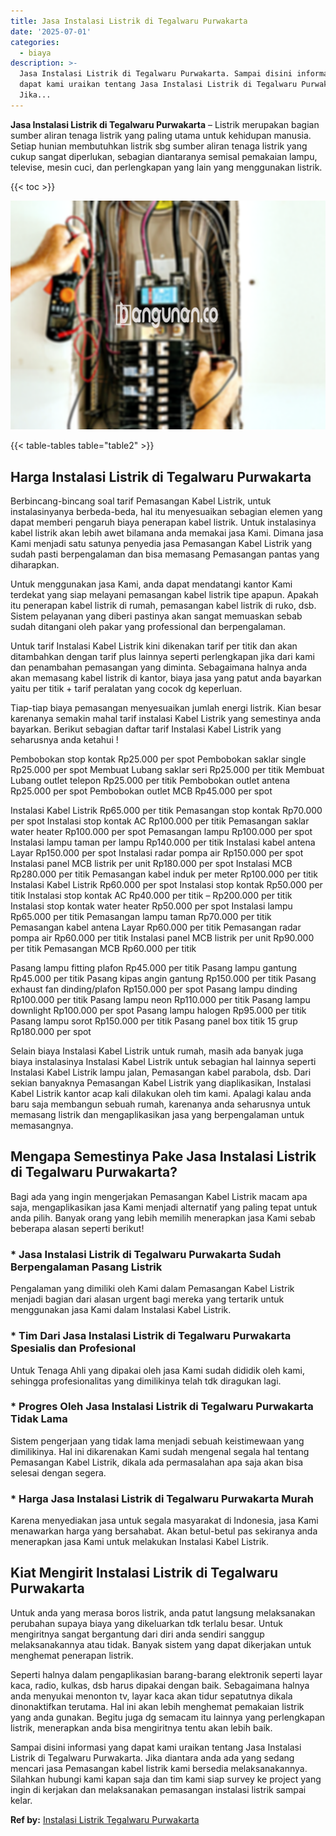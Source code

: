 ```yaml
---
title: Jasa Instalasi Listrik di Tegalwaru Purwakarta
date: '2025-07-01'
categories:
  - biaya
description: >-
  Jasa Instalasi Listrik di Tegalwaru Purwakarta. Sampai disini informasi yang
  dapat kami uraikan tentang Jasa Instalasi Listrik di Tegalwaru Purwakarta.
  Jika...
---
```


**Jasa Instalasi Listrik di Tegalwaru Purwakarta** – Listrik merupakan bagian sumber aliran tenaga listrik yang paling utama untuk kehidupan manusia. Setiap hunian membutuhkan listrik sbg sumber aliran tenaga listrik yang cukup sangat diperlukan, sebagian diantaranya semisal pemakaian lampu, televise, mesin cuci, dan perlengkapan yang lain yang menggunakan listrik.

{{< toc >}}

![Jasa Instalasi Listrik di Tegalwaru Purwakarta](/images/instalasi-listrik-murah41.png)

{{< table-tables table="table2" >}}

## Harga Instalasi Listrik di Tegalwaru Purwakarta

Berbincang-bincang soal tarif Pemasangan Kabel Listrik, untuk instalasinyanya berbeda-beda, hal itu menyesuaikan sebagian elemen yang dapat memberi pengaruh biaya penerapan kabel listrik. Untuk instalasinya kabel listrik akan lebih awet bilamana anda memakai jasa Kami. Dimana jasa Kami menjadi satu satunya penyedia jasa Pemasangan Kabel Listrik yang sudah pasti berpengalaman dan bisa memasang Pemasangan pantas yang diharapkan.

Untuk menggunakan jasa Kami, anda dapat mendatangi kantor Kami terdekat yang siap melayani pemasangan kabel listrik tipe apapun. Apakah itu penerapan kabel listrik di rumah, pemasangan kabel listrik di ruko, dsb. Sistem pelayanan yang diberi pastinya akan sangat memuaskan sebab sudah ditangani oleh pakar yang professional dan berpengalaman.

Untuk tarif Instalasi Kabel Listrik kini dikenakan tarif per titik dan akan ditambahkan dengan tarif plus lainnya seperti perlengkapan jika dari kami dan penambahan pemasangan yang diminta. Sebagaimana halnya anda akan memasang kabel listrik di kantor, biaya jasa yang patut anda bayarkan yaitu per titik + tarif peralatan yang cocok dg keperluan.

Tiap-tiap biaya pemasangan menyesuaikan jumlah energi listrik. Kian besar karenanya semakin mahal tarif instalasi Kabel Listrik yang semestinya anda bayarkan. Berikut sebagian daftar tarif Instalasi Kabel Listrik yang seharusnya anda ketahui !

Pembobokan stop kontak Rp25.000 per spot Pembobokan saklar single Rp25.000 per spot Membuat Lubang saklar seri Rp25.000 per titik Membuat Lubang outlet telepon Rp25.000 per titik Pembobokan outlet antena Rp25.000 per spot Pembobokan outlet MCB Rp45.000 per spot

Instalasi Kabel Listrik Rp65.000 per titik Pemasangan stop kontak Rp70.000 per spot Instalasi stop kontak AC Rp100.000 per titik Pemasangan saklar water heater Rp100.000 per spot Pemasangan lampu Rp100.000 per spot Instalasi lampu taman per lampu Rp140.000 per titik Instalasi kabel antena Layar Rp150.000 per spot Instalasi radar pompa air Rp150.000 per spot Instalasi panel MCB listrik per unit Rp180.000 per spot Instalasi MCB Rp280.000 per titik Pemasangan kabel induk per meter Rp100.000 per titik Instalasi Kabel Listrik Rp60.000 per spot Instalasi stop kontak Rp50.000 per titik Instalasi stop kontak AC Rp40.000 per titik – Rp200.000 per titik Instalasi stop kontak water heater Rp50.000 per spot Instalasi lampu Rp65.000 per titik Pemasangan lampu taman Rp70.000 per titik Pemasangan kabel antena Layar Rp60.000 per titik Pemasangan radar pompa air Rp60.000 per titik Instalasi panel MCB listrik per unit Rp90.000 per titik Pemasangan MCB Rp60.000 per titik

Pasang lampu fitting plafon Rp45.000 per titik Pasang lampu gantung Rp45.000 per titik Pasang kipas angin gantung Rp150.000 per titik Pasang exhaust fan dinding/plafon Rp150.000 per spot Pasang lampu dinding Rp100.000 per titik Pasang lampu neon Rp110.000 per titik Pasang lampu downlight Rp100.000 per spot Pasang lampu halogen Rp95.000 per titik Pasang lampu sorot Rp150.000 per titik Pasang panel box titik 15 grup Rp180.000 per spot

Selain biaya Instalasi Kabel Listrik untuk rumah, masih ada banyak juga biaya instalasinya Instalasi Kabel Listrik untuk sebagian hal lainnya seperti Instalasi Kabel Listrik lampu jalan, Pemasangan kabel parabola, dsb. Dari sekian banyaknya Pemasangan Kabel Listrik yang diaplikasikan, Instalasi Kabel Listrik kantor acap kali dilakukan oleh tim kami. Apalagi kalau anda baru saja membangun sebuah rumah, karenanya anda seharusnya untuk memasang listrik dan mengaplikasikan jasa yang berpengalaman untuk memasangnya.

## Mengapa Semestinya Pake Jasa Instalasi Listrik di Tegalwaru Purwakarta?

Bagi ada yang ingin mengerjakan Pemasangan Kabel Listrik macam apa saja, mengaplikasikan jasa Kami menjadi alternatif yang paling tepat untuk anda pilih. Banyak orang yang lebih memilih menerapkan jasa Kami sebab beberapa alasan seperti berikut!

### \* Jasa Instalasi Listrik di Tegalwaru Purwakarta Sudah Berpengalaman Pasang Listrik

Pengalaman yang dimiliki oleh Kami dalam Pemasangan Kabel Listrik menjadi bagian dari alasan urgent bagi mereka yang tertarik untuk menggunakan jasa Kami dalam Instalasi Kabel Listrik.

### \* Tim Dari Jasa Instalasi Listrik di Tegalwaru Purwakarta Spesialis dan Profesional

Untuk Tenaga Ahli yang dipakai oleh jasa Kami sudah dididik oleh kami, sehingga profesionalitas yang dimilikinya telah tdk diragukan lagi.

### \* Progres Oleh Jasa Instalasi Listrik di Tegalwaru Purwakarta Tidak Lama

Sistem pengerjaan yang tidak lama menjadi sebuah keistimewaan yang dimilikinya. Hal ini dikarenakan Kami sudah mengenal segala hal tentang Pemasangan Kabel Listrik, dikala ada permasalahan apa saja akan bisa selesai dengan segera.

### \* Harga Jasa Instalasi Listrik di Tegalwaru Purwakarta Murah

Karena menyediakan jasa untuk segala masyarakat di Indonesia, jasa Kami menawarkan harga yang bersahabat. Akan betul-betul pas sekiranya anda menerapkan jasa Kami untuk melakukan Instalasi Kabel Listrik.

## Kiat Mengirit Instalasi Listrik di Tegalwaru Purwakarta


Untuk anda yang merasa boros listrik, anda patut langsung melaksanakan perubahan supaya biaya yang dikeluarkan tdk terlalu besar. Untuk mengiritnya sangat bergantung dari diri anda sendiri sanggup melaksanakannya atau tidak. Banyak sistem yang dapat dikerjakan untuk menghemat penerapan listrik.

Seperti halnya dalam pengaplikasian barang-barang elektronik seperti layar kaca, radio, kulkas, dsb harus dipakai dengan baik. Sebagaimana halnya anda menyukai menonton tv, layar kaca akan tidur sepatutnya dikala dinonaktifkan terutama. Hal ini akan lebih menghemat pemakaian listrik yang anda gunakan. Begitu juga dg semacam itu lainnya yang perlengkapan listrik, menerapkan anda bisa mengiritnya tentu akan lebih baik.

Sampai disini informasi yang dapat kami uraikan tentang Jasa Instalasi Listrik di Tegalwaru Purwakarta. Jika diantara anda ada yang sedang mencari jasa Pemasangan kabel listrik kami bersedia melaksanakannya. Silahkan hubungi kami kapan saja dan tim kami siap survey ke project yang ingin di kerjakan dan melaksanakan pemasangan instalasi listrik sampai kelar.

**Ref by:** [Instalasi Listrik Tegalwaru Purwakarta](https://id.wikipedia.org/wiki/Instalasi)
